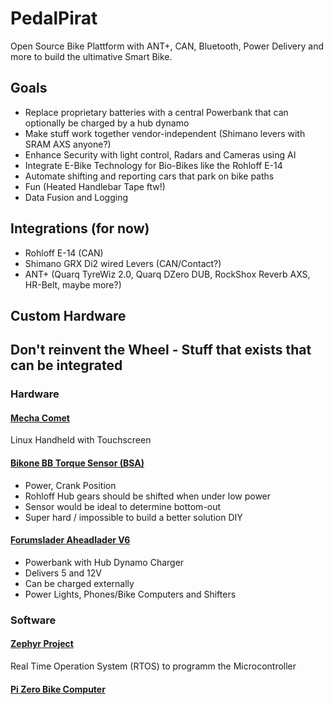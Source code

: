 # PedalPirat
Open Source Bike Plattform with ANT+, CAN, Bluetooth, Power Delivery and more to build the ultimative Smart Bike.


## Goals
- Replace proprietary batteries with a central Powerbank that can optionally be charged by a hub dynamo
- Make stuff work together vendor-independent (Shimano levers with SRAM AXS anyone?)
- Enhance Security with light control, Radars and Cameras using AI
- Integrate E-Bike Technology for Bio-Bikes like the Rohloff E-14
- Automate shifting and reporting cars that park on bike paths
- Fun (Heated Handlebar Tape ftw!)
- Data Fusion and Logging

## Integrations (for now)
- Rohloff E-14 (CAN)
- Shimano GRX Di2 wired Levers (CAN/Contact?)
- ANT+ (Quarq TyreWiz 2.0, Quarq DZero DUB, RockShox Reverb AXS, HR-Belt, maybe more?)

## Custom Hardware


## Don't reinvent the Wheel - Stuff that exists that can be integrated
### Hardware
#### [Mecha Comet](https://mecha.so/comet)
Linux Handheld with Touchscreen
#### [Bikone BB Torque Sensor (BSA)](https://www.bikone.com/bottombracket-torque-sensors/)
  - Power, Crank Position
  - Rohloff Hub gears should be shifted when under low power
  - Sensor would be ideal to determine bottom-out
  - Super hard / impossible to build a better solution DIY
#### [Forumslader Aheadlader V6](https://www.forumslader.de/aheadlader-v6/)
  - Powerbank with Hub Dynamo Charger
  - Delivers 5 and 12V
  - Can be charged externally
  - Power Lights, Phones/Bike Computers and Shifters

### Software
#### [Zephyr Project](https://github.com/zephyrproject-rtos/zephyr)
Real Time Operation System (RTOS) to programm the Microcontroller
#### [Pi Zero Bike Computer](https://github.com/hishizuka/pizero_bikecomputer)
